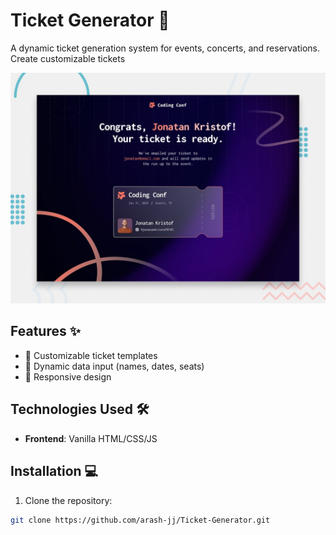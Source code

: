 # Ticket Generator 🎫

A dynamic ticket generation system for events, concerts, and reservations. Create customizable tickets

![Ticket Generator Preview](https://github.com/arash-jj/Ticket-Generator/blob/main/preview.jpg)
## Features ✨

- 🎨 Customizable ticket templates
- 📄 Dynamic data input (names, dates, seats)
- 📱 Responsive design

## Technologies Used 🛠️

- **Frontend**: Vanilla HTML/CSS/JS


## Installation 💻

1. Clone the repository:
```bash
git clone https://github.com/arash-jj/Ticket-Generator.git
